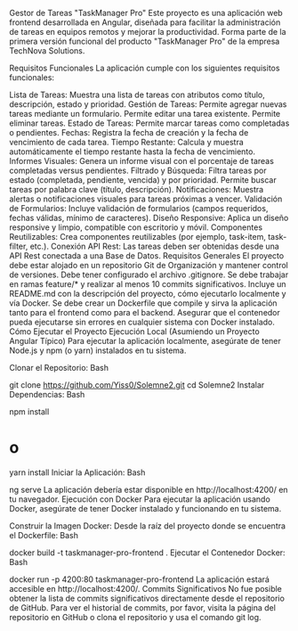 Gestor de Tareas "TaskManager Pro"
Este proyecto es una aplicación web frontend desarrollada en Angular, diseñada para facilitar la administración de tareas en equipos remotos y mejorar la productividad. Forma parte de la primera versión funcional del producto "TaskManager Pro" de la empresa TechNova Solutions.

Requisitos Funcionales
La aplicación cumple con los siguientes requisitos funcionales:

Lista de Tareas: Muestra una lista de tareas con atributos como título, descripción, estado y prioridad.
Gestión de Tareas:
Permite agregar nuevas tareas mediante un formulario.
Permite editar una tarea existente.
Permite eliminar tareas.
Estado de Tareas: Permite marcar tareas como completadas o pendientes.
Fechas: Registra la fecha de creación y la fecha de vencimiento de cada tarea.
Tiempo Restante: Calcula y muestra automáticamente el tiempo restante hasta la fecha de vencimiento.
Informes Visuales: Genera un informe visual con el porcentaje de tareas completadas versus pendientes.
Filtrado y Búsqueda:
Filtra tareas por estado (completada, pendiente, vencida) y por prioridad.
Permite buscar tareas por palabra clave (título, descripción).
Notificaciones: Muestra alertas o notificaciones visuales para tareas próximas a vencer.
Validación de Formularios: Incluye validación de formularios (campos requeridos, fechas válidas, mínimo de caracteres).
Diseño Responsive: Aplica un diseño responsive y limpio, compatible con escritorio y móvil.
Componentes Reutilizables: Crea componentes reutilizables (por ejemplo, task-item, task-filter, etc.).
Conexión API Rest: Las tareas deben ser obtenidas desde una API Rest conectada a una Base de Datos.
Requisitos Generales
El proyecto debe estar alojado en un repositorio Git de Organización y mantener control de versiones.
Debe tener configurado el archivo .gitignore.
Se debe trabajar en ramas feature/* y realizar al menos 10 commits significativos.
Incluye un README.md con la descripción del proyecto, cómo ejecutarlo localmente y vía Docker.
Se debe crear un Dockerfile que compile y sirva la aplicación tanto para el frontend como para el backend.
Asegurar que el contenedor pueda ejecutarse sin errores en cualquier sistema con Docker instalado.
Cómo Ejecutar el Proyecto
Ejecución Local (Asumiendo un Proyecto Angular Típico)
Para ejecutar la aplicación localmente, asegúrate de tener Node.js y npm (o yarn) instalados en tu sistema.

Clonar el Repositorio:
Bash

git clone https://github.com/Yiss0/Solemne2.git
cd Solemne2
Instalar Dependencias:
Bash

npm install
# o
yarn install
Iniciar la Aplicación:
Bash

ng serve
La aplicación debería estar disponible en http://localhost:4200/ en tu navegador.
Ejecución con Docker
Para ejecutar la aplicación usando Docker, asegúrate de tener Docker instalado y funcionando en tu sistema.

Construir la Imagen Docker: Desde la raíz del proyecto donde se encuentra el Dockerfile:
Bash

docker build -t taskmanager-pro-frontend .
Ejecutar el Contenedor Docker:
Bash

docker run -p 4200:80 taskmanager-pro-frontend
La aplicación estará accesible en http://localhost:4200/.
Commits Significativos
No fue posible obtener la lista de commits significativos directamente desde el repositorio de GitHub. Para ver el historial de commits, por favor, visita la página del repositorio en GitHub o clona el repositorio y usa el comando git log.
